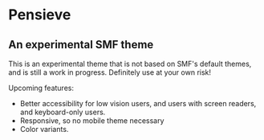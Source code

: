 # Pensieve
## An experimental SMF theme

This is an experimental theme that is not based on SMF's default themes, and is still a work in progress. Definitely use at your own risk!

Upcoming features:
* Better accessibility for low vision users, and users with screen readers, and keyboard-only users.
* Responsive, so no mobile theme necessary
* Color variants.

